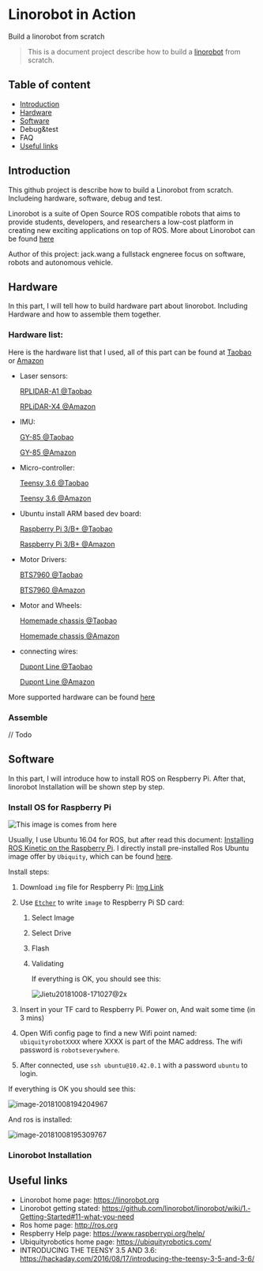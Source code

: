 # Linorobot in Action
Build a linorobot from scratch

> This is a document project describe how to build a [linorobot](https://github.com/linorobot/linorobot) from scratch.

## Table of content
* [Introduction](https://github.com/jacks808/linorobot-in-action/tree/master#introduction)
* [Hardware](https://github.com/jacks808/linorobot-in-action/tree/master#hardware)
* [Software](https://github.com/jacks808/linorobot-in-action/tree/master#software)
* Debug&test
* FAQ
* [Useful links](https://github.com/jacks808/linorobot-in-action/tree/master#useful-links)

## Introduction

This github project is describe how to build a Linorobot from scratch. Includeing hardware, software, debug and test.

Linorobot is a suite of Open Source ROS compatible robots that aims to provide students, developers, 
and researchers a low-cost platform in creating new exciting applications on top of ROS. More about Linorobot can be found 
[here](https://github.com/linorobot/linorobot)

Author of this project: jack.wang a fullstack engneree focus on software, robots and autonomous vehicle.

## Hardware

In this part, I will tell how to build hardware part about linorobot. Including Hardware  and how to assemble them together. 

### Hardware list: 

Here is the hardware list that I used, all of this part can be found at [Taobao](www.taobao.com) or [Amazon](www.amazon.com)

* Laser sensors: 

  [RPLIDAR-A1 @Taobao](https://item.taobao.com/item.htm?spm=a1z09.2.0.0.56142e8dDnARXB&id=562109534912&_u=7cvg7t6a007)

  [RPLiDAR-X4 @Amazon](https://www.amazon.com/YDLIDAR-X4-Lidar-Rangefinder-Scanner/dp/B078Y964ZS/ref=sr_1_1?ie=UTF8&qid=1538989975&sr=8-1&keywords=rplidar+a1)

* IMU:

  [GY-85 @Taobao](https://item.taobao.com/item.htm?spm=a1z09.2.0.0.56142e8dDnARXB&id=17523968036&_u=7cvg7t6d225)

  [GY-85 @Amazon](https://www.amazon.com/KNACRO-Modules-Accelerometer-Gyroscope-HMC5883L/dp/B06WWF2F5R/ref=sr_1_1?ie=UTF8&qid=1538990050&sr=8-1&keywords=GY-85)

* Micro-controller:

  [Teensy 3.6 @Taobao](https://detail.tmall.com/item.htm?id=563186976177&spm=a1z09.2.0.0.56142e8dDnARXB&_u=7cvg7t6e88f)

  [Teensy 3.6 @Amazon](https://www.amazon.com/PJRC-Teensy-3-6-M4-Cortex/dp/B0778TTG1H/ref=sr_1_3?ie=UTF8&qid=1538990179&sr=8-3&keywords=Teensy+3.6)

* Ubuntu install ARM based dev board:

  [Raspberry Pi 3/B+ @Taobao](https://item.taobao.com/item.htm?spm=a230r.1.14.20.784f7790h9SvRU&id=550270480898&ns=1&abbucket=14#detail)

  [Raspberry Pi 3/B+ @Amazon](https://www.amazon.com/CanaKit-Raspberry-Starter-Premium-Black/dp/B07BCC8PK7/ref=sr_1_1_sspa?s=pc&ie=UTF8&qid=1538990222&sr=1-1-spons&keywords=raspberry+pi+3+b%2B&psc=1)

* Motor Drivers:

  [BTS7960 @Taobao](https://item.taobao.com/item.htm?spm=a1z09.2.0.0.56142e8dDnARXB&id=523962217259&_u=7cvg7t6d20d)

  [BTS7960 @Amazon](https://www.amazon.com/MonkeyJack-Double-BTS7960-H-bridge-Stepper/dp/B076CQBXHM/ref=sr_1_2?s=electronics&ie=UTF8&qid=1538990308&sr=1-2&keywords=BTS7960)

* Motor and Wheels:

  [Homemade chassis @Taobao](https://item.taobao.com/item.htm?spm=a1z09.2.0.0.56142e8dDnARXB&id=569175144674&_u=7cvg7t6dbb4)

  [Homemade chassis @Amazon](https://www.amazon.com/dp/B009646R3K/ref=sspa_dk_detail_5?psc=1&pd_rd_i=B009646R3K&pf_rd_m=ATVPDKIKX0DER&pf_rd_p=f52e26da-1287-4616-824b-efc564ff75a4&pf_rd_r=Y4R2S83Z4MM9ETJ2T364&pd_rd_wg=7fjFE&pf_rd_s=desktop-dp-sims&pf_rd_t=40701&pd_rd_w=jZtYv&pf_rd_i=desktop-dp-sims&pd_rd_r=42488e80-cadb-11e8-8f13-cb169b2924c1)

* connecting wires:

  [Dupont Line @Taobao](https://detail.tmall.com/item.htm?id=17525560371&spm=a1z09.2.0.0.56142e8dDnARXB&_u=7cvg7t6db4b&skuId=3110508296812)

  [Dupont Line @Amazon](https://www.amazon.com/Willwin-Dupont-80pcs-female-jumper/dp/B07566DGHZ/ref=sr_1_2_sspa?s=industrial&ie=UTF8&qid=1538990424&sr=1-2-spons&keywords=Dupont+Line&psc=1)

More supported hardware can be found [here](https://github.com/linorobot/linorobot/wiki/1.-Getting-Started#11-what-you-need)

### Assemble

// Todo

## Software

In this part, I will introduce how to install ROS on Respberry Pi. After that, linorobot Installation will be shown step by step. 

### Install OS for Raspberry Pi

![This image is comes from [here](https://ws3.sinaimg.cn/large/006tNbRwly1fw124ed5m7g30j40a1dj1.gif)](https://www.raspberrypi.org/app/uploads/2018/07/42558525-6dd32c62-84e9-11e8-99d2-0281ffe300c3.gif)

Usually, I use Ubuntu 16.04 for ROS, but after read this document: [Installing ROS Kinetic on the Raspberry Pi](http://wiki.ros.org/ROSberryPi/Installing%20ROS%20Kinetic%20on%20the%20Raspberry%20Pi). I directly install pre-installed Ros Ubuntu image offer by `Ubiquity`, which can be found [here](https://downloads.ubiquityrobotics.com/pi.html). 

Install steps:

1. Download `img` file for Respberry Pi: [Img Link](https://cdn.ubiquityrobotics.net/2018-06-27-ubiquity-xenial-lxde-raspberry-pi.img.xz)

2. Use [`Etcher`](https://etcher.io/) to write `image` to Respberry Pi SD card:

   1. Select Image

   2. Select Drive

   3. Flash

   4. Validating

      If everything is OK, you should see this:

      ![Jietu20181008-171027@2x](https://ws2.sinaimg.cn/large/006tNbRwly1fw11qz7er4j318g0l477n.jpg)

3. Insert in your TF card to Respberry Pi. Power on, And wait some time (in 3 mins)
4. Open Wifi config page to find a new Wifi point named: `ubiquityrobotXXXX` where XXXX is part of the MAC address. The wifi password is `robotseverywhere`.
5. After connected, use `ssh ubuntu@10.42.0.1` with a password `ubuntu` to login.

If everything is OK you should see this:

![image-20181008194204967](https://ws1.sinaimg.cn/large/006tNbRwly1fw11w6lxc2j30j60emmzz.jpg)

And ros is installed:

![image-20181008195309767](https://ws4.sinaimg.cn/large/006tNbRwly1fw127g9kj1j30hz09ywfz.jpg)

### Linorobot Installation



## Useful links

* Linorobot home page: https://linorobot.org
* Linorobot getting stated: https://github.com/linorobot/linorobot/wiki/1.-Getting-Started#11-what-you-need
* Ros home page: http://ros.org
* Respberry Help page: https://www.raspberrypi.org/help/
* Ubiquityrobotics home page: https://ubiquityrobotics.com/
* INTRODUCING THE TEENSY 3.5 AND 3.6: https://hackaday.com/2016/08/17/introducing-the-teensy-3-5-and-3-6/
